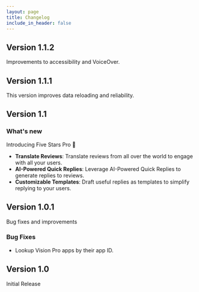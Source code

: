 ```yaml
---
layout: page
title: Changelog
include_in_header: false
---
```


## **Version 1.1.2**
Improvements to accessibility and VoiceOver.

## **Version 1.1.1**
This version improves data reloading and reliability.

## **Version 1.1**

### What's new
Introducing Five Stars Pro 🎉
* **Translate Reviews**: Translate reviews from all over the world to engage with all your users.
* **AI-Powered Quick Replies**: Leverage AI-Powered Quick Replies to generate replies to reviews.
* **Customizable Templates**: Draft useful replies as templates to simplify replying to your users.

## **Version 1.0.1**
Bug fixes and improvements

### Bug Fixes
* Lookup Vision Pro apps by their app ID.

## **Version 1.0**
Initial Release
